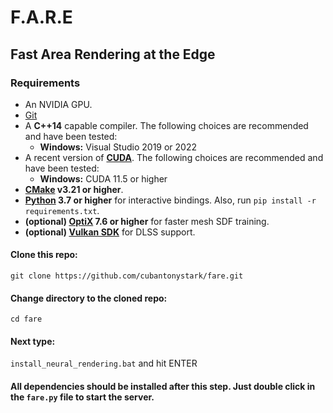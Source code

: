 # F.A.R.E
## Fast Area Rendering at the Edge

### Requirements

- An NVIDIA GPU.
- [Git](https://git-scm.com/downloads)
- A __C++14__ capable compiler. The following choices are recommended and have been tested:
  - __Windows:__ Visual Studio 2019 or 2022
- A recent version of __[CUDA](https://developer.nvidia.com/cuda-toolkit)__. The following choices are recommended and have been tested:
  - __Windows:__ CUDA 11.5 or higher
- __[CMake](https://cmake.org/) v3.21 or higher__.
- __[Python](https://www.python.org/) 3.7 or higher__ for interactive bindings. Also, run `pip install -r requirements.txt`.
- __(optional) [OptiX](https://developer.nvidia.com/optix) 7.6 or higher__ for faster mesh SDF training.
- __(optional) [Vulkan SDK](https://vulkan.lunarg.com/)__ for DLSS support.
#### Clone this repo:<br>
```git clone https://github.com/cubantonystark/fare.git```
#### Change directory to the cloned repo:
```cd fare```
#### Next type: 
```install_neural_rendering.bat``` and hit ENTER
#### All dependencies should be installed after this step. Just double click in the ```fare.py``` file to start the server.

